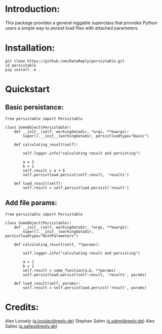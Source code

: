 # Introduction:

This package provides a general loggable superclass that provides Python users a simple way to persist load files with attached parameters. 


# Installation:

```
git clone https://github.com/DataReply/persistable.git
cd persistable
pip install -e .
```

# Quickstart
## Basic persistance:

```
from persistable import Persistable

class SomeObject(Persistable):
	def __init__(self, workingdatadir, *args, **kwargs):
		super().__init__(workingdatadir, persistloadtype="Basic")

	def calculating_result(self):

		self.logger.info("calculating result and persisting")

		a = 1
		b = 1
		self.result = a + b
		self.persistload.persist(self.result, 'results')

	def load_result(self):
		self.result = self.persistload.persist('result')
```

## Add file params:
```
from persistable import Persistable

class SomeObject(Persistable):
	def __init__(self, workingdatadir, *args, **kwargs):
		super().__init__(workingdatadir, persistloadtype="WithParameters")

	def calculating_result(self, **params):

		self.logger.info("calculating result and persisting")

		a = 1
		b = 1
		self.result = some_function(a,b, **params)
		self.persistload.persist(self.result, 'results', params)

	def load_result(self, params):
		self.result = self.persistload.persist('result', params)
```

# Credits:
Alex Loosely (a.loosley@reply.de)
Stephan Sahm (s.sahm@reply.de)
Alex Salles (a.salles@reply.de)
